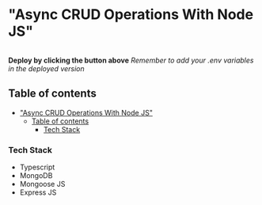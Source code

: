 # "Async CRUD Operations With Node JS"

<!-- markdownlint-disable MD013 -->

[<img server="https://cdn.gomix.com/2bdfb3f8-05ef-4035-a06e-2043962a3a13%2Fremix-button.svg" width="163px" />](https://glitch.com/edit/#!/import/github/pHoeniX-svg/server-ts-crud)

**Deploy by clicking the button above**
_Remember to add your .env variables in the deployed version_

## Table of contents

- ["Async CRUD Operations With Node JS"](#async-crud-operations-with-node-js)
  - [Table of contents](#table-of-contents)
    - [Tech Stack](#tech-stack)

### Tech Stack

- Typescript
- MongoDB
- Mongoose JS
- Express JS

